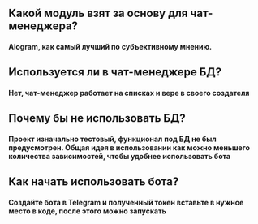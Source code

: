 <h2>Какой модуль взят за основу для чат-менеджера?</h2>
<h4>Aiogram, как самый лучший по субъективному мнению.</h4>
<h2>Используется ли в чат-менеджере БД?</h2>
<h4>Нет, чат-менеджер работает на списках и вере в своего создателя</h4>
<h2>Почему бы не использовать БД?</h2>
<h4>Проект изначально тестовый, функционал под БД не был предусмотрен. Общая идея в использовании как можно меньшего количества зависимостей, чтобы удобнее использовать бота</h4>
<h2>Как начать использовать бота?</h2>
<h4>Создайте бота в Telegram и полученный токен вставьте в нужное место в коде, после этого можно запускать</h4>
